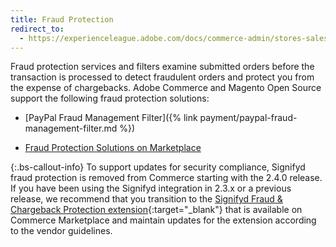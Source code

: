 ```yaml
---
title: Fraud Protection
redirect_to:
  - https://experienceleague.adobe.com/docs/commerce-admin/stores-sales/payments/payments.html#fraud-protection
---
```


Fraud protection services and filters examine submitted orders before the transaction is processed to detect fraudulent orders and protect you from the expense of chargebacks. Adobe Commerce and Magento Open Source support the following fraud protection solutions:

- [PayPal Fraud Management Filter]({% link payment/paypal-fraud-management-filter.md %})

- [Fraud Protection Solutions on Marketplace][1]

{:.bs-callout-info}
To support updates for security compliance, Signifyd fraud protection is removed from Commerce starting with the 2.4.0 release. If you have been using the Signifyd integration in 2.3.x or a previous release, we recommend that you transition to the [Signifyd Fraud & Chargeback Protection extension](https://marketplace.magento.com/signifyd-module-connect.html){:target="_blank"} that is available on Commerce Marketplace and maintain updates for the extension according to the vendor guidelines.

[1]: https://marketplace.magento.com/catalogsearch/result?q=fraud%20protection
